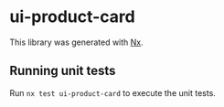 # ui-product-card

This library was generated with [Nx](https://nx.dev).

## Running unit tests

Run `nx test ui-product-card` to execute the unit tests.

